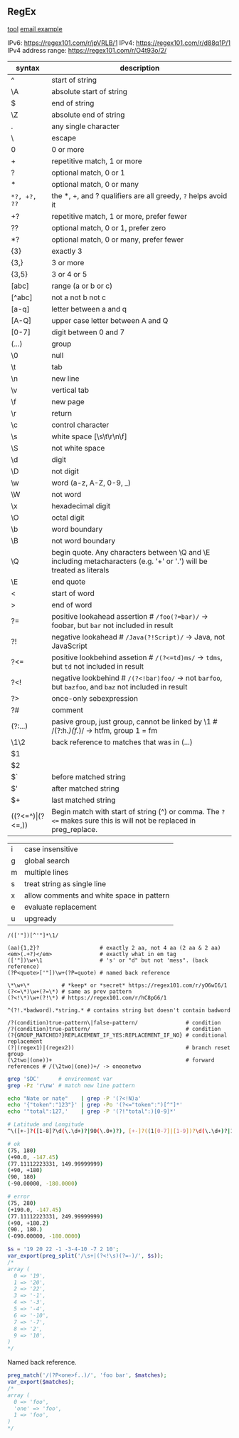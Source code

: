 RegEx
-

[tool](https://regex101.com/)
[email example](https://github.com/go-playground/validator/blob/0a9b75fbfdb5730dfff911981b428046167f33e6/regexes.go#L18)

IPv6: https://regex101.com/r/jpVRLB/1
IPv4: https://regex101.com/r/d88q1P/1
IPv4 address range: https://regex101.com/r/O4t93o/2/

| syntax          | description |
|-----------------|-------------|
|^                | start of string |
|\A               | absolute start of string |
|$                | end of string |
|\Z               | absolute end of string |
|.                | any single character |
|\                | escape |
|0                | 0 or more |
|+                | repetitive match, 1 or more |
|?                | optional match, 0 or 1 |
|*                | optional match, 0 or many |
|`*?, +?, ??`     | the *, +, and ? qualifiers are all greedy, `?` helps avoid it |
|+?               | repetitive match, 1 or more, prefer fewer |
|??               | optional match, 0 or 1, prefer zero |
|*?               | optional match, 0 or many, prefer fewer |
|{3}              | exactly 3 |
|{3,}             | 3 or more |
|{3,5}            | 3 or 4 or 5 |
|[abc]            | range (a or b or c) |
|[^abc]           | not a not b not c |
|[a-q]            | letter between a and q |
|[A-Q]            | upper case letter between A and Q |
|[0-7]            | digit between 0 and 7 |
|(...)            | group |
|\0               | null |
|\t               | tab |
|\n               | new line |
|\v               | vertical tab |
|\f               | new page |
|\r               | return |
|\c               | control character |
|\s               | white space [\s\t\r\n\f] |
|\S               | not white space |
|\d               | digit |
|\D               | not digit |
|\w               | word (a-z, A-Z, 0-9, _) |
|\W               | not word |
|\x               | hexadecimal digit |
|\O               | octal digit |
|\b               | word boundary |
|\B               | not word boundary |
|\Q               | begin quote. Any characters between \Q and \E including metacharacters (e.g. '+' or '.') will be treated as literals |
|\E               | end quote |
|\<               | start of word |
|\>               | end of word |
|?=               | positive lookahead assertion # `/foo(?=bar)/` -> foobar, but `bar` not included in result |
|?!               | negative lookahead # `/Java(?!Script)/` -> Java, not JavaScript |
|?<=              | positive lookbehind assetion # `/(?<=td)ms/` -> `tdms`, but `td` not included in result |
|?<!              | negative lookbehind # `/(?<!bar)foo/` -> not `barfoo`, but `bazfoo`, and `baz` not included in result |
|?>               | once-only sebexpression |
|?#               | comment |
|(?:...)          | pasive group, just group, cannot be linked by \1 # /(?:h.*)(f.*)/ -> htfm, group 1 = fm |
|\1\2             | back reference to matches that was in (...) |
|$1               | |
|$2               | |
|$`               | before matched string |
|$'               | after matched string |
|$+               | last matched string |
|((?<=^)\|(?<=,)) | Begin match with start of string (^) or comma. The `?<=` makes sure this is will not be replaced in preg_replace. |

|   |   |
|---|---|
| i | case insensitive |
| g | global search |
| m | multiple lines |
| s | treat string as single line |
| x | allow comments and white space in pattern |
| e | evaluate replacement |
| u | upgready|unicode |

````
/(['"])[^'"]*\1/

(aa){1,2}?                   # exactly 2 aa, not 4 aa (2 aa & 2 aa)
<em>(.+?)</em>               # exactly what in em tag
(['"])\w+\1                  # 's' or "d" but not 'mess". (back reference)
(?P<quote>['"])\w+(?P=quote) # named back reference

\*\w+\*          # *keep* or *secret* https://regex101.com/r/yO6wI6/1
(?<=\*)\w+(?=\*) # same as prev pattern
(?<!\*)\w+(?!\*) # https://regex101.com/r/hC8pG6/1

^(?!.*badword).*string.* # contains string but doesn't contain badword

/?(condition)true-pattern\|false-pattern/               # condition
/?(condition)true-pattern/                              # condition
(?{GROUP_MATCHED?}REPLACEMENT_IF_YES:REPLACEMENT_IF_NO} # conditional replacement
(?|(regex1)|(regex2))                                   # branch reset group
(\2two|(one))+                                          # forward references # /(\2two|(one))+/ -> oneonetwo
````

````sh
grep '$DC'      # environment var
grep -Pz 'r\nw' # match new line pattern

echo "Nate or nate"    | grep -P '(?<!N)a'
echo '{"token":"123"}' | grep -Po '(?<="token":")[^"]*'
echo '"total":127,'    | grep -P '(?!"total":)[0-9]*'
````

````sh
# Latitude and Longitude
^\([+-]?([1-8]?\d(\.\d+)?|90(\.0+)?), [+-]?((1[0-7]|[1-9])?\d(\.\d+)?|180(\.0+)?)\)$

# ok
(75, 180)
(+90.0, -147.45)
(77.11112223331, 149.99999999)
(+90, +180)
(90, 180)
(-90.00000, -180.0000)

# error
(75, 280)
(+190.0, -147.45)
(77.11112223331, 249.99999999)
(+90, +180.2)
(90., 180.)
(-090.00000, -180.0000)
````

````php
$s = '19 20 22 -1 -3-4-10 -7 2 10';
var_export(preg_split('/\s+|(?<!\s)(?=-)/', $s));
/*
array (
  0 => '19',
  1 => '20',
  2 => '22',
  3 => '-1',
  4 => '-3',
  5 => '-4',
  6 => '-10',
  7 => '-7',
  8 => '2',
  9 => '10',
)
*/
````

Named back reference.

````php
preg_match('/(?P<one>f..)/', 'foo bar', $matches);
var_export($matches);
/*
array (
  0 => 'foo',
  'one' => 'foo',
  1 => 'foo',
)
*/
````
